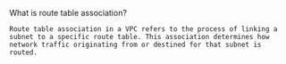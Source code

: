 What is route table association?
```
Route table association in a VPC refers to the process of linking a subnet to a specific route table. This association determines how network traffic originating from or destined for that subnet is routed.
```
